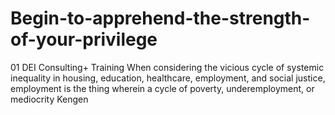 # Begin-to-apprehend-the-strength-of-your-privilege
01 DEI Consulting+ Training  When considering the vicious cycle of systemic inequality in housing, education, healthcare, employment, and social justice, employment is the thing wherein a cycle of poverty, underemployment, or mediocrity Kengen 

